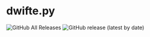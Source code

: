 # dwifte.py

<div class="row"><img alt="GitHub All Releases" src="https://img.shields.io/github/downloads/dwiftejb/dwifte.py/total"> <img alt="GitHub release (latest by date)" src="https://img.shields.io/github/v/release/dwiftejb/dwifte.py"></div>
